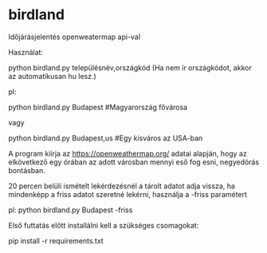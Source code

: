 # birdland
Időjárásjelentés openweatermap api-val

Használat:

python birdland.py településnév,országkód (Ha nem ír országkódot, akkor az automatikusan hu lesz.)

pl:

python birdland.py Budapest    #Magyarország fővárosa

vagy 

python birdland.py Budapest,us  #Egy kisváros az USA-ban

A program kiírja az https://openweathermap.org/ adatai alapján, hogy az elkövetkező egy órában az adott városban mennyi eső fog esni, negyedórás bontásban.

20 percen belüli ismételt lekérdezésnél a tárolt adatot adja vissza, ha mindenképp a friss adatot szeretné lekérni, használja a -friss paramétert

pl: python birdland.py Budapest -friss 


Első futtatás előtt installálni kell a szükséges csomagokat:

pip install -r requirements.txt